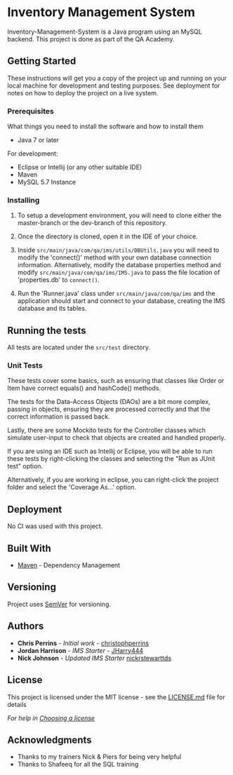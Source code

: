 # Inventory Management System

Inventory-Management-System is a Java program using an MySQL backend.
This project is done as part of the QA Academy.

## Getting Started

These instructions will get you a copy of the project up and running on your local machine for development and testing purposes. See deployment for notes on how to deploy the project on a live system.

### Prerequisites

What things you need to install the software and how to install them

* Java 7 or later  

For development:   

* Eclipse or Intellij (or any other suitable IDE)
* Maven  
* MySQL 5.7 Instance

### Installing

1. To setup a development environment, you will need to clone either the master-branch or the dev-branch 
of this repository.  
2. Once the directory is cloned, open it in the IDE of your choice.  

3. Inside `src/main/java/com/qa/ims/utils/DBUtils.java` you will need to modify the 'connect()' method 
with your own database connection information. Alternatively, modify the database properties method and 
modify `src/main/java/com/qa/ims/IMS.java` to pass the file location of 'properties.db' to `connect()`.  

4. Run the 'Runner.java' class under `src/main/java/com/qa/ims` and the application should start and 
connect to your database, creating the IMS database and its tables.  

## Running the tests

All tests are located under the `src/test` directory.  

### Unit Tests 

These tests cover some basics, such as ensuring that classes like Order or Item have correct equals() and 
hashCode() methods.  
  
The tests for the Data-Access Objects (DAOs) are a bit more complex, passing in objects, ensuring they are 
processed correctly and that the correct information is passed back.  

Lastly, there are some Mockito tests for the Controller classes which simulate user-input to check that 
objects are created and handled properly.  
  
If you are using an IDE such as Intellij or Eclipse, you will be able to run these tests by right-clicking 
the classes and selecting the "Run as JUnit test" option.  
  
Alternatively, if you are working in eclipse, you can right-click the project folder and select the 
'Coverage As...' option.

## Deployment

No CI was used with this project. 

## Built With

* [Maven](https://maven.apache.org/) - Dependency Management

## Versioning

Project uses [SemVer](http://semver.org/) for versioning.

## Authors

* **Chris Perrins** - *Initial work* - [christophperrins](https://github.com/christophperrins)
* **Jordan Harrison** - *IMS Starter* - 
[JHarry444](https://github.com/JHarry444/IMS-Starter)
* **Nick Johnson** - *Updated IMS Starter* 
[nickrstewarttds](https://github.com/nickrstewarttds/IMS-Starter)

## License

This project is licensed under the MIT license - see the [LICENSE.md](LICENSE.md) file for details 

*For help in [Choosing a license](https://choosealicense.com/)*

## Acknowledgments

* Thanks to my trainers Nick & Piers for being very helpful
* Thanks to Shafeeq for all the SQL training
